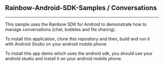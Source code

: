 ## Rainbow-Android-SDK-Samples / Conversations
---

This sample uses the Rainbow SDK for Android to demonstrate how to manage conversations (chat, bubbles and file sharing).

To install this application, clone this repository and then, build and run it with Android Studio on your android mobile phone.


To install this app demo which uses the android sdk, you should use your android studio and install it on your android mobile phone.
